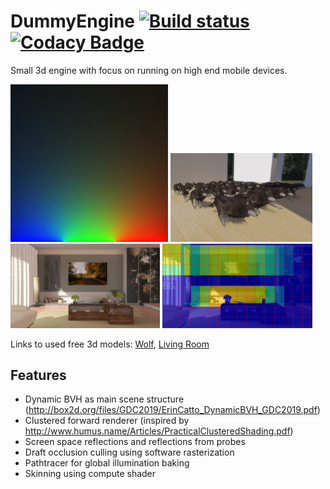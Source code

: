 # DummyEngine [![Build status](https://ci.appveyor.com/api/projects/status/92u5cycd5kjrshja?svg=true)](https://ci.appveyor.com/project/SerhiiY/occdemo) [![Codacy Badge](https://api.codacy.com/project/badge/Grade/173a16a5e4f9498ebc76c6bf3270105e)](https://www.codacy.com/app/SerhiiY-94/occdemo?utm_source=github.com&amp;utm_medium=referral&amp;utm_content=SerhiiY-94/occdemo&amp;utm_campaign=Badge_Grade)
Small 3d engine with focus on running on high end mobile devices.

<div>
<div float="center">
  <img src="/img2.jpg" width="50%" />
  <img src="/anim1.gif" width="45%" />
</div>
<div float="center">
  <img src="/img7.jpg" width="47.5%" />
  <img src="/img8.jpg" width="47.5%" />
</div>
</div>

Links to used free 3d models: [Wolf](https://free3d.com/3d-model/wolf-rigged-and-game-ready-42808.html), [Living Room](https://gumroad.com/davzeppelin#DSFfy)

## Features
  - Dynamic BVH as main scene structure (http://box2d.org/files/GDC2019/ErinCatto_DynamicBVH_GDC2019.pdf)
  - Clustered forward renderer (inspired by http://www.humus.name/Articles/PracticalClusteredShading.pdf)
  - Screen space reflections and reflections from probes
  - Draft occlusion culling using software rasterization
  - Pathtracer for global illumination baking
  - Skinning using compute shader
  
